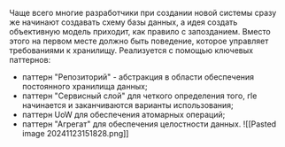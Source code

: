 Чаще всего многие разработчики при создании новой системы сразу же начинают создавать схему базы данных, а идея создать объективную модель приходит, как правило с запозданием. Вместо этого на первом месте должно быть поведение, которое управляет требованиями к хранилищу.
Реализуется с помощью ключевых паттернов:
- паттерн "Репозиторий" - абстракция в области обеспечения постоянного хранилища данных;
- паттерн "Сервисный слой" для четкого определения того, гlе начинается и заканчиваются варианты использования;
- паттерн UoW для обеспечения атомарных операций;
- паттерн "Агрегат" для обеспечения целостности данных.
![[Pasted image 20241123151828.png]]
